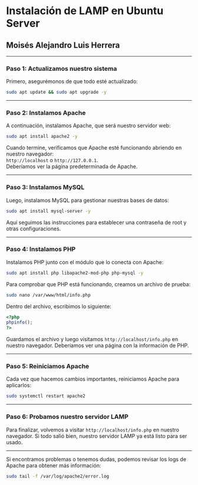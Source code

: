 # Instalación de LAMP en Ubuntu Server
## Moisés Alejandro Luis Herrera
---

### Paso 1: Actualizamos nuestro sistema
Primero, asegurémonos de que todo esté actualizado:

```bash
sudo apt update && sudo apt upgrade -y
```

---

### Paso 2: Instalamos Apache
A continuación, instalamos Apache, que será nuestro servidor web:

```bash
sudo apt install apache2 -y
```

Cuando termine, verificamos que Apache esté funcionando abriendo en nuestro navegador:  
`http://localhost` o `http://127.0.0.1`.  
Deberíamos ver la página predeterminada de Apache.

---

### Paso 3: Instalamos MySQL
Luego, instalamos MySQL para gestionar nuestras bases de datos:

```bash
sudo apt install mysql-server -y
```

Aquí seguimos las instrucciones para establecer una contraseña de root y otras configuraciones.

---

### Paso 4: Instalamos PHP
Instalamos PHP junto con el módulo que lo conecta con Apache:

```bash
sudo apt install php libapache2-mod-php php-mysql -y
```

Para comprobar que PHP está funcionando, creamos un archivo de prueba:

```bash
sudo nano /var/www/html/info.php
```

Dentro del archivo, escribimos lo siguiente:

```php
<?php
phpinfo();
?>
```

Guardamos el archivo y luego visitamos `http://localhost/info.php` en nuestro navegador. Deberíamos ver una página con la información de PHP.

---

### Paso 5: Reiniciamos Apache
Cada vez que hacemos cambios importantes, reiniciamos Apache para aplicarlos:

```bash
sudo systemctl restart apache2
```

---

### Paso 6: Probamos nuestro servidor LAMP
Para finalizar, volvemos a visitar `http://localhost/info.php` en nuestro navegador. Si todo salió bien, nuestro servidor LAMP ya está listo para ser usado.

---

Si encontramos problemas o tenemos dudas, podemos revisar los logs de Apache para obtener más información:

```bash
sudo tail -f /var/log/apache2/error.log
```